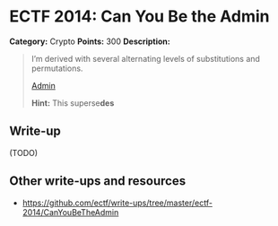 # ECTF 2014: Can You Be the Admin

**Category:** Crypto
**Points:** 300
**Description:**

> I’m derived with several alternating levels of substitutions and permutations.
>
> [Admin](http://212.71.235.214:8080/)
>
> **Hint:** This superse**des**

## Write-up

(TODO)

## Other write-ups and resources

* <https://github.com/ectf/write-ups/tree/master/ectf-2014/CanYouBeTheAdmin>
